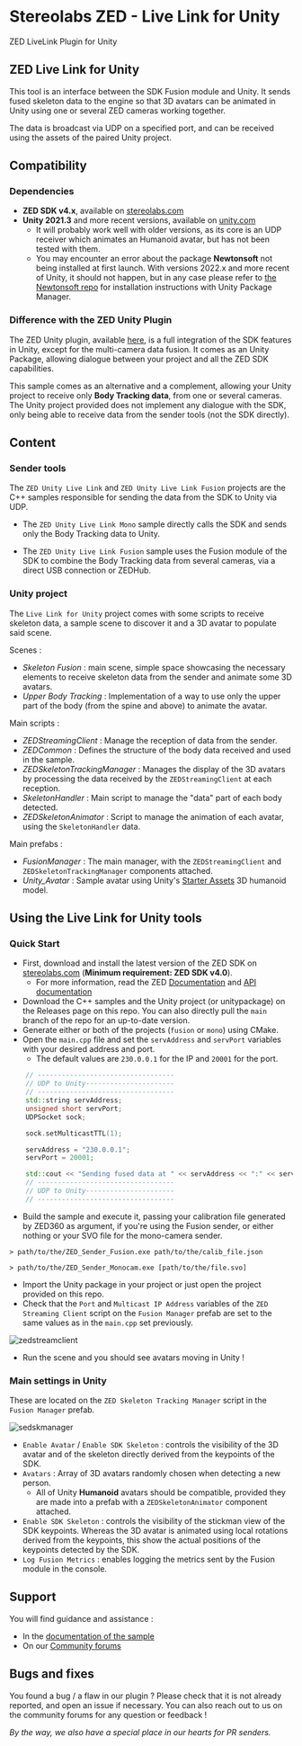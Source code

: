 # Stereolabs ZED - Live Link for Unity
ZED LiveLink Plugin for Unity

## ZED Live Link for Unity

This tool is an interface between the SDK Fusion module and Unity. It sends fused skeleton data to the engine so that 3D avatars can be animated in Unity using one or several ZED cameras working together.

The data is broadcast via UDP on a specified port, and can be received using the assets of the paired Unity project.

## Compatibility

### Dependencies

- **ZED SDK v4.x**, available on [stereolabs.com](https://www.stereolabs.com/developers/)
- **Unity 2021.3** and more recent versions, available on [unity.com](https://unity.com/download)
    - It will probably work well with older versions, as its core is an UDP receiver which animates an Humanoid avatar, but has not been tested with them.
    - You may encounter an error about the package **Newtonsoft** not being installed at first launch. With versions 2022.x and more recent of Unity, it should not happen, but in any case please refer to [the Newtonsoft repo](https://github.com/jilleJr/Newtonsoft.Json-for-Unity/wiki/Install-official-via-UPM) for installation instructions with Unity Package Manager.

### Difference with the ZED Unity Plugin

The ZED Unity plugin, available [here](https://github.com/stereolabs/zed-unity), is a full integration of the SDK features in Unity, except for the multi-camera data fusion. It comes as an Unity Package, allowing dialogue between your project and all the ZED SDK capabilities. 

This sample comes as an alternative and a complement, allowing your Unity project to receive only **Body Tracking data**, from one or several cameras. The Unity project provided does not implement any dialogue with the SDK, only being able to receive data from the sender tools (not the SDK directly).

## Content

### Sender tools

The `ZED Unity Live Link` and `ZED Unity Live Link Fusion` projects are the C++ samples responsible for sending the data from the SDK to Unity via UDP.

- The `ZED Unity Live Link Mono` sample directly calls the SDK and sends only the Body Tracking data to Unity.

- The `ZED Unity Live Link Fusion` sample uses the Fusion module of the SDK to combine the Body Tracking data from several cameras, via a direct USB connection or ZEDHub.

### Unity project

The `Live Link for Unity` project comes with some scripts to receive skeleton data, a sample scene to discover it and a 3D avatar to populate said scene.

Scenes :
- *Skeleton Fusion* : main scene, simple space showcasing the necessary elements to receive skeleton data from the sender and animate some 3D avatars.
- *Upper Body Tracking* : Implementation of a way to use only the upper part of the body (from the spine and above) to animate the avatar.

Main scripts :
- *ZEDStreamingClient* : Manage the reception of data from the sender.
- *ZEDCommon* : Defines the structure of the body data received and used in the sample.
- *ZEDSkeletonTrackingManager* : Manages the display of the 3D avatars by processing the data received by the `ZEDStreamingClient` at each reception.
- *SkeletonHandler* : Main script to manage the "data" part of each body detected.
- *ZEDSkeletonAnimator* : Script to manage the animation of each avatar, using the `SkeletonHandler` data.

Main prefabs :
- *FusionManager* : The main manager, with the `ZEDStreamingClient` and `ZEDSkeletonTrackingManager` components attached.
- *Unity_Avatar* : Sample avatar using Unity's [Starter Assets](https://assetstore.unity.com/packages/essentials/starter-assets-third-person-character-controller-196526) 3D humanoid model.

## Using the Live Link for Unity tools

### Quick Start

- First, download and install the latest version of the ZED SDK on [stereolabs.com](https://www.stereolabs.com/developers/) (**Minimum requirement: ZED SDK v4.0**).
    - For more information, read the ZED [Documentation](https://www.stereolabs.com/docs) and [API documentation](https://www.stereolabs.com/docs/api/)
- Download the C++ samples and the Unity project (or unitypackage) on the Releases page on this repo. You can also directly pull the `main` branch of the repo for an up-to-date version.
- Generate either or both of the projects (`fusion` or `mono`) using CMake.
- Open the `main.cpp` file and set the `servAddress` and `servPort` variables with your desired address and port.
    - The default values are `230.0.0.1` for the IP and `20001` for the port.

```c++
    // ----------------------------------
    // UDP to Unity----------------------
    // ----------------------------------
    std::string servAddress;
    unsigned short servPort;
    UDPSocket sock;

    sock.setMulticastTTL(1);

    servAddress = "230.0.0.1";
    servPort = 20001;

    std::cout << "Sending fused data at " << servAddress << ":" << servPort << std::endl;
    // ----------------------------------
    // UDP to Unity----------------------
    // ----------------------------------
```

- Build the sample and execute it, passing your calibration file generated by ZED360 as argument, if you're using the Fusion sender, or either nothing or your SVO file for the mono-camera sender.
```
> path/to/the/ZED_Sender_Fusion.exe path/to/the/calib_file.json
```
```
> path/to/the/ZED_Sender_Monocam.exe [path/to/the/file.svo]
```
- Import the Unity package in your project or just open the project provided on this repo.
- Check that the `Port` and `Multicast IP Address` variables of the `ZED Streaming Client` script on the `Fusion Manager` prefab are set to the same values as in the `main.cpp` set previously.

![zedstreamclient](https://user-images.githubusercontent.com/113181784/228796267-3901e7aa-842b-4453-bda6-0461e0b27552.jpg)

- Run the scene and you should see avatars moving in Unity !

### Main settings in Unity

These are located on the `ZED Skeleton Tracking Manager` script in the `Fusion Manager` prefab.

![sedskmanager](https://user-images.githubusercontent.com/113181784/228796295-655becda-8b87-47a0-be5a-3e9f5ed69f55.jpg)

- `Enable Avatar` / `Enable SDK Skeleton` : controls the visibility of the 3D avatar and of the skeleton directly derived from the keypoints of the SDK.
- `Avatars` : Array of 3D avatars randomly chosen when detecting a new person.
    - All of Unity **Humanoid** avatars should be compatible, provided they are made into a prefab with a `ZEDSkeletonAnimator` component attached.
- `Enable SDK Skeleton` : controls the visibility of the stickman view of the SDK keypoints. Whereas the 3D avatar is animated using local rotations derived from the keypoints, this show the actual positions of the keypoints detected by the SDK.
- `Log Fusion Metrics` : enables logging the metrics sent by the Fusion module in the console.

## Support
You will find guidance and assistance :
- In the [documentation of the sample](https://www.stereolabs.com/docs/livelink-unity/)
- On our [Community forums](https://community.stereolabs.com/)

## Bugs and fixes
You found a bug / a flaw in our plugin ? Please check that it is not already reported, and open an issue if necessary. You can also reach out to us on the community forums for any question or feedback !

*By the way, we also have a special place in our hearts for PR senders.*
